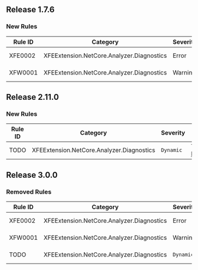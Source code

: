 ﻿## Release 1.7.6

### New Rules

Rule ID | Category | Severity | Notes
--------|----------|----------|-------
XFE0002 | XFEExtension.NetCore.Analyzer.Diagnostics | Error | ProfileExtensionDiagnostics, [Documentation](https://www.xfegzs.com/codespace/diagnostics/XFE0002.html)
XFW0001 | XFEExtension.NetCore.Analyzer.Diagnostics | Warning | ProfileExtensionDiagnostics, [Documentation](https://www.xfegzs.com/codespace/diagnostics/XFW0001.html)

## Release 2.11.0

### New Rules

Rule ID | Category | Severity | Notes
--------|----------|----------|-------
TODO | XFEExtension.NetCore.Analyzer.Diagnostics | `Dynamic` | TodoCommentAnalyzerDiagnostics, [Documentation](https://www.xfegzs.com/codespace/diagnostics/TODO.html)

## Release 3.0.0

### Removed Rules

Rule ID | Category | Severity | Notes
--------|----------|----------|-------
XFE0002 | XFEExtension.NetCore.Analyzer.Diagnostics | Error | ProfileExtensionDiagnostics, [Documentation](https://www.xfegzs.com/codespace/diagnostics/XFE0002.html)
XFW0001 | XFEExtension.NetCore.Analyzer.Diagnostics | Warning | ProfileExtensionDiagnostics, [Documentation](https://www.xfegzs.com/codespace/diagnostics/XFW0001.html)
TODO | XFEExtension.NetCore.Analyzer.Diagnostics | `Dynamic` | TodoCommentAnalyzerDiagnostics, [Documentation](https://www.xfegzs.com/codespace/diagnostics/TODO.html)